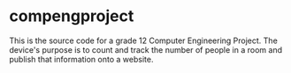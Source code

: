 # compengproject
This is the source code for a grade 12 Computer Engineering Project. 
The device's purpose is to count and track the number of people in a room and publish that information onto a website.
